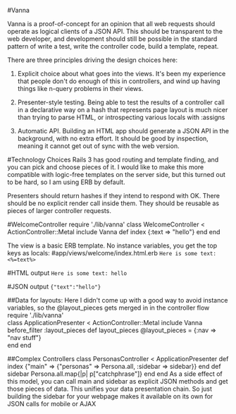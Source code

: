 #Vanna

Vanna is a proof-of-concept for an opinion that all web requests should operate as logical clients of a JSON API.
This should be transparent to the web developer, and development should still be possible in the standard
pattern of write a test, write the controller code, build a template, repeat.

There are three principles driving the design choices here:

1)  Explicit choice about what goes into the views.  It's been my experience that people don't do enough
of this in controllers, and wind up having things like n-query problems in their views.

2)  Presenter-style testing.  Being able to test the results of a controller call in a declarative way on a hash that represents page layout is much nicer than trying to parse HTML, or introspecting various locals with :assigns

3)  Automatic API.  Building an HTML app should generate a JSON API in the background, with no extra effort.  It should be good by inspection, meaning it cannot get out of sync with the web version.

#Technology Choices
Rails 3 has good routing and template finding, and you can pick and choose pieces of it.
I would like to make this more compatible with logic-free templates on the server side, but this
turned out to be hard, so I am using ERB by default.

Presenters should return hashes if they intend to respond with OK.  There should be no explicit render call inside them.  They should be reusable as pieces of larger controller requests.

#WelcomeController
    require './lib/vanna'
    class WelcomeController < ActionController::Metal
      include Vanna
      def index
        {:text => "hello"}
      end
    end  

The view is a basic ERB template.  No instance variables, you get the top keys as locals:
#app/views/welcome/index.html.erb
`Here is some text: <%=text%>`

#HTML output
`Here is some text: hello`

#JSON output
`{"text":"hello"}`

##Data for layouts:
Here I didn't come up with a good way to avoid instance variables, so the @layout_pieces gets merged
in in the controller flow
    require './lib/vanna'  
    class ApplicationPresenter < ActionController::Metal
      include Vanna
      before_filter :layout_pieces
      def layout_pieces
        @layout_pieces = {:nav => "nav stuff"}  
      end
    end  

##Complex Controllers
    class PersonasController < ApplicationPresenter
      def index
        {"main" => {"personas" => Persona.all, :sidebar => sidebar}}
      end
      def sidebar
        Persona.all.map{|p| p["catchphrase"]}
      end
end
As a side effect of this model, you can call main and sidebar as explicit JSON methods and get those pieces
of data.  This unifies your data presentation chain.  So just building the sidebar for your webpage makes
it available on its own for JSON calls for mobile or AJAX
